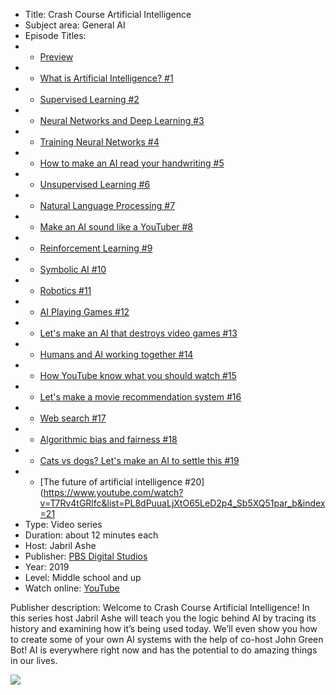 * Title: Crash Course Artificial Intelligence
* Subject area: General AI
* Episode Titles:
* * [Preview](https://www.youtube.com/watch?v=GvYYFloV0aA&list=PL8dPuuaLjXtO65LeD2p4_Sb5XQ51par_b&index=2)
* * [What is Artificial Intelligence? #1](https://www.youtube.com/watch?v=a0_lo_GDcFw&list=PL8dPuuaLjXtO65LeD2p4_Sb5XQ51par_b&index=3)
* * [Supervised Learning #2](https://www.youtube.com/watch?v=4qVRBYAdLAo&list=PL8dPuuaLjXtO65LeD2p4_Sb5XQ51par_b&index=4)
* * [Neural Networks and Deep Learning #3](https://www.youtube.com/watch?v=oV3ZY6tJiA0&list=PL8dPuuaLjXtO65LeD2p4_Sb5XQ51par_b&index=5)
* * [Training Neural Networks #4](https://www.youtube.com/watch?v=lgKrup5oi_A&list=PL8dPuuaLjXtO65LeD2p4_Sb5XQ51par_b&index=6)
* * [How to make an AI read your handwriting #5](https://www.youtube.com/watch?v=6nGCGYWMObE&list=PL8dPuuaLjXtO65LeD2p4_Sb5XQ51par_b&index=7)
* * [Unsupervised Learning #6](https://www.youtube.com/watch?v=JnnaDNNb380&list=PL8dPuuaLjXtO65LeD2p4_Sb5XQ51par_b&index=8)
* * [Natural Language Processing #7](https://www.youtube.com/watch?v=oi0JXuL19TA&list=PL8dPuuaLjXtO65LeD2p4_Sb5XQ51par_b&index=9)
* * [Make an AI sound like a YouTuber #8](https://www.youtube.com/watch?v=kZWum5omEv4&list=PL8dPuuaLjXtO65LeD2p4_Sb5XQ51par_b&index=10)
* * [Reinforcement Learning #9](https://www.youtube.com/watch?v=nIgIv4IfJ6s&list=PL8dPuuaLjXtO65LeD2p4_Sb5XQ51par_b&index=11)
* * [Symbolic AI #10](https://www.youtube.com/watch?v=WHCo4m2VOws&list=PL8dPuuaLjXtO65LeD2p4_Sb5XQ51par_b&index=13)
* * [Robotics #11](https://www.youtube.com/watch?v=_U21fT8VLp0&list=PL8dPuuaLjXtO65LeD2p4_Sb5XQ51par_b&index=12)
* * [AI Playing Games #12](https://www.youtube.com/watch?v=nw7zmdBLQ6U&list=PL8dPuuaLjXtO65LeD2p4_Sb5XQ51par_b&index=13)
* * [Let's make an AI that destroys video games #13](https://www.youtube.com/watch?v=osbmLJb2Tkc&list=PL8dPuuaLjXtO65LeD2p4_Sb5XQ51par_b&index=14)
* * [Humans and AI working together #14](https://www.youtube.com/watch?v=PIAPzioNt9Y&list=PL8dPuuaLjXtO65LeD2p4_Sb5XQ51par_b&index=15)
* * [How YouTube know what you should watch #15](https://www.youtube.com/watch?v=kiInh5STnyQ&list=PL8dPuuaLjXtO65LeD2p4_Sb5XQ51par_b&index=16)
* * [Let's make a movie recommendation system #16](https://www.youtube.com/watch?v=iaIW3CO4rcY&list=PL8dPuuaLjXtO65LeD2p4_Sb5XQ51par_b&index=17)
* * [Web search #17](https://www.youtube.com/watch?v=PnFwdCGmVG0&list=PL8dPuuaLjXtO65LeD2p4_Sb5XQ51par_b&index=18)
* * [Algorithmic bias and fairness #18](https://www.youtube.com/watch?v=gV0_raKR2UQ&list=PL8dPuuaLjXtO65LeD2p4_Sb5XQ51par_b&index=19)
* * [Cats vs dogs? Let's make an AI to settle this #19](https://www.youtube.com/watch?v=_DZJV9ey1nE&list=PL8dPuuaLjXtO65LeD2p4_Sb5XQ51par_b&index=20)
* * [The future of artificial intelligence #20](https://www.youtube.com/watch?v=T7Rv4tGRlfc&list=PL8dPuuaLjXtO65LeD2p4_Sb5XQ51par_b&index=21
* Type: Video series
* Duration: about 12 minutes each
* Host: Jabril Ashe
* Publisher: [PBS Digital Studios](https://www.pbs.org/digital-studios/)
* Year: 2019
* Level: Middle school and up
* Watch online: [YouTube](https://www.youtube.com/playlist?list=PL8dPuuaLjXtO65LeD2p4_Sb5XQ51par_b)

Publisher description: Welcome to Crash Course Artificial Intelligence! In this series host Jabril Ashe will teach you the logic behind AI by tracing its history and examining how it’s being used today. We’ll even show you how to create some of your own AI systems with the help of co-host John Green Bot! AI is everywhere right now and has the potential to do amazing things in our lives.


![](https://github.com/touretzkyds/ai4k12/raw/master/images/PBS-Crash-Course-What-Is-AI.png)
